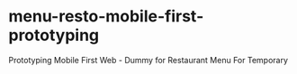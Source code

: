 # menu-resto-mobile-first-prototyping
Prototyping Mobile First Web - Dummy for Restaurant Menu
For Temporary
